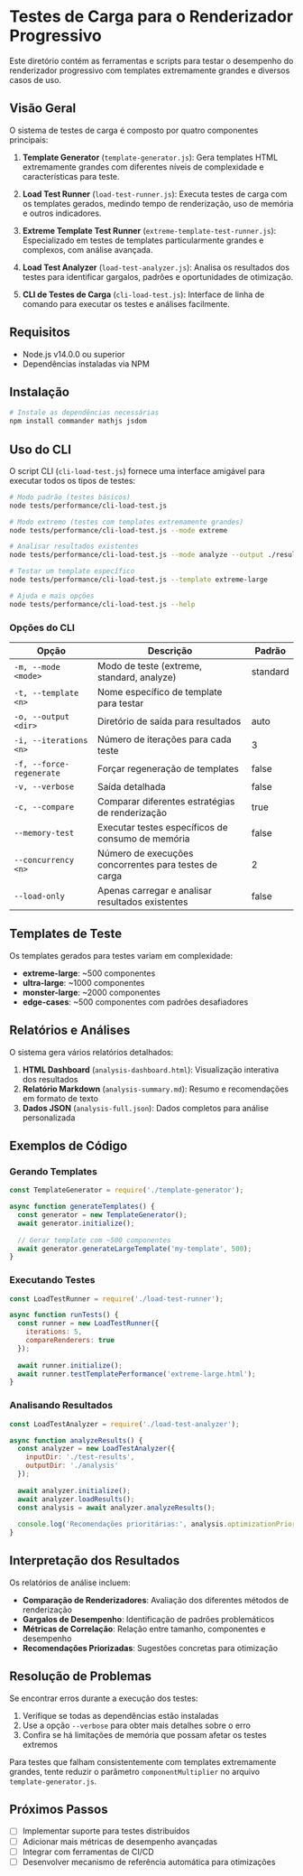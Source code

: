 # Testes de Carga para o Renderizador Progressivo

Este diretório contém as ferramentas e scripts para testar o desempenho do renderizador progressivo com templates extremamente grandes e diversos casos de uso.

## Visão Geral

O sistema de testes de carga é composto por quatro componentes principais:

1. **Template Generator** (`template-generator.js`): Gera templates HTML extremamente grandes com diferentes níveis de complexidade e características para teste.

2. **Load Test Runner** (`load-test-runner.js`): Executa testes de carga com os templates gerados, medindo tempo de renderização, uso de memória e outros indicadores.

3. **Extreme Template Test Runner** (`extreme-template-test-runner.js`): Especializado em testes de templates particularmente grandes e complexos, com análise avançada.

4. **Load Test Analyzer** (`load-test-analyzer.js`): Analisa os resultados dos testes para identificar gargalos, padrões e oportunidades de otimização.

5. **CLI de Testes de Carga** (`cli-load-test.js`): Interface de linha de comando para executar os testes e análises facilmente.

## Requisitos

- Node.js v14.0.0 ou superior
- Dependências instaladas via NPM

## Instalação

```bash
# Instale as dependências necessárias
npm install commander mathjs jsdom
```

## Uso do CLI

O script CLI (`cli-load-test.js`) fornece uma interface amigável para executar todos os tipos de testes:

```bash
# Modo padrão (testes básicos)
node tests/performance/cli-load-test.js

# Modo extremo (testes com templates extremamente grandes)
node tests/performance/cli-load-test.js --mode extreme

# Analisar resultados existentes
node tests/performance/cli-load-test.js --mode analyze --output ./results

# Testar um template específico
node tests/performance/cli-load-test.js --template extreme-large

# Ajuda e mais opções
node tests/performance/cli-load-test.js --help
```

### Opções do CLI

| Opção                  | Descrição                                                     | Padrão      |
|------------------------|-----------------------------------------------------------------|------------|
| `-m, --mode <mode>`    | Modo de teste (extreme, standard, analyze)                      | standard   |
| `-t, --template <n>`   | Nome específico de template para testar                         |            |
| `-o, --output <dir>`   | Diretório de saída para resultados                              | auto       |
| `-i, --iterations <n>` | Número de iterações para cada teste                             | 3          |
| `-f, --force-regenerate` | Forçar regeneração de templates                               | false      |
| `-v, --verbose`        | Saída detalhada                                                 | false      |
| `-c, --compare`        | Comparar diferentes estratégias de renderização                 | true       |
| `--memory-test`        | Executar testes específicos de consumo de memória               | false      |
| `--concurrency <n>`    | Número de execuções concorrentes para testes de carga           | 2          |
| `--load-only`          | Apenas carregar e analisar resultados existentes                | false      |

## Templates de Teste

Os templates gerados para testes variam em complexidade:

- **extreme-large**: ~500 componentes
- **ultra-large**: ~1000 componentes
- **monster-large**: ~2000 componentes
- **edge-cases**: ~500 componentes com padrões desafiadores

## Relatórios e Análises

O sistema gera vários relatórios detalhados:

1. **HTML Dashboard** (`analysis-dashboard.html`): Visualização interativa dos resultados
2. **Relatório Markdown** (`analysis-summary.md`): Resumo e recomendações em formato de texto
3. **Dados JSON** (`analysis-full.json`): Dados completos para análise personalizada

## Exemplos de Código

### Gerando Templates

```javascript
const TemplateGenerator = require('./template-generator');

async function generateTemplates() {
  const generator = new TemplateGenerator();
  await generator.initialize();
  
  // Gerar template com ~500 componentes
  await generator.generateLargeTemplate('my-template', 500);
}
```

### Executando Testes

```javascript
const LoadTestRunner = require('./load-test-runner');

async function runTests() {
  const runner = new LoadTestRunner({
    iterations: 5,
    compareRenderers: true
  });
  
  await runner.initialize();
  await runner.testTemplatePerformance('extreme-large.html');
}
```

### Analisando Resultados

```javascript
const LoadTestAnalyzer = require('./load-test-analyzer');

async function analyzeResults() {
  const analyzer = new LoadTestAnalyzer({
    inputDir: './test-results',
    outputDir: './analysis'
  });
  
  await analyzer.initialize();
  await analyzer.loadResults();
  const analysis = await analyzer.analyzeResults();
  
  console.log('Recomendações prioritárias:', analysis.optimizationPriorities);
}
```

## Interpretação dos Resultados

Os relatórios de análise incluem:

- **Comparação de Renderizadores**: Avaliação dos diferentes métodos de renderização
- **Gargalos de Desempenho**: Identificação de padrões problemáticos
- **Métricas de Correlação**: Relação entre tamanho, componentes e desempenho
- **Recomendações Priorizadas**: Sugestões concretas para otimização

## Resolução de Problemas

Se encontrar erros durante a execução dos testes:

1. Verifique se todas as dependências estão instaladas
2. Use a opção `--verbose` para obter mais detalhes sobre o erro
3. Confira se há limitações de memória que possam afetar os testes extremos

Para testes que falham consistentemente com templates extremamente grandes, tente reduzir o parâmetro `componentMultiplier` no arquivo `template-generator.js`.

## Próximos Passos

- [ ] Implementar suporte para testes distribuídos
- [ ] Adicionar mais métricas de desempenho avançadas
- [ ] Integrar com ferramentas de CI/CD
- [ ] Desenvolver mecanismo de referência automática para otimizações

